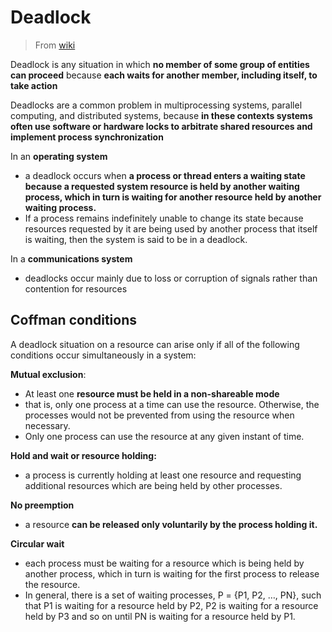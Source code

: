# Deadlock

> From [wiki](https://en.wikipedia.org/wiki/Deadlock)

Deadlock is any situation in which **no member of some group of entities can proceed** because **each waits for another member, including itself, to take action**

Deadlocks are a common problem in multiprocessing systems, parallel computing, and distributed systems, because **in these contexts systems often use software or hardware locks to arbitrate shared resources and implement process synchronization**


In an **operating system**

- a deadlock occurs when **a process or thread enters a waiting state because a requested system resource is held by another waiting process, which in turn is waiting for another resource held by another waiting process.**
- If a process remains indefinitely unable to change its state because resources requested by it are being used by another process that itself is waiting, then the system is said to be in a deadlock.

In a **communications system**

- deadlocks occur mainly due to loss or corruption of signals rather than contention for resources

## Coffman conditions

A deadlock situation on a resource can arise only if all of the following conditions occur simultaneously in a system:

**Mutual exclusion**:

- At least one **resource must be held in a non-shareable mode**
- that is, only one process at a time can use the resource. Otherwise, the processes would not be prevented from using the resource when necessary.
- Only one process can use the resource at any given instant of time.

**Hold and wait or resource holding:**

- a process is currently holding at least one resource and requesting additional resources which are being held by other processes.


**No preemption**

- a resource **can be released only voluntarily by the process holding it.**

**Circular wait**

- each process must be waiting for a resource which is being held by another process, which in turn is waiting for the first process to release the resource.
- In general, there is a set of waiting processes, P = {P1, P2, …, PN}, such that P1 is waiting for a resource held by P2, P2 is waiting for a resource held by P3 and so on until PN is waiting for a resource held by P1.
